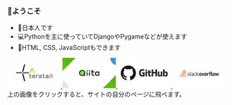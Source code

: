 ### 👋ようこそ
- 🗾日本人です
- 💻Pythonを主に使っていてDjangoやPygameなどが使えます
- 💬HTML, CSS, JavaScriptもできます
<a href="https://teratail.com/users/ForestSeo">
	<img src="https://github.com/ForestSeo/ForestSeo/blob/image/teratail.jpg" width="24%" alt="" title="サンプル">
</a>
<a href="https://qiita.com/ForestSeo">
	<img src="https://github.com/ForestSeo/ForestSeo/blob/image/qiita.jpg" width="24%" alt="" title="サンプル">
</a>
<a href="https://github.com/ForestSeo">
	<img src="https://github.com/ForestSeo/ForestSeo/blob/image/github.jpg" width="24%" alt="" title="サンプル">
</a>
<a href="https://ja.stackoverflow.com/users/47787/forestseo">
	<img src="https://github.com/ForestSeo/ForestSeo/blob/image/stackoverflow.jpg" width="24%" alt="" title="サンプル">
</a>
上の画像をクリックすると、サイトの自分のページに飛べます。
